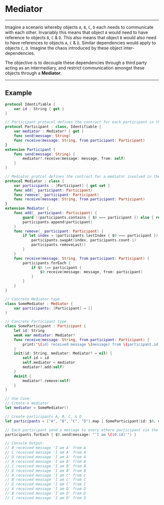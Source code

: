 # Mediator
---

Imagine a scenario whereby objects `A`, `B`, `C`, `D` each needs to communicate with each other. 
Invariably this means that object `A` would need to have reference to objects `B`, `C` & `D`. 
This also means that object `B` would also need to have references to objects `A`, `C` & `D`.
Similar dependencies would apply to objects `C`, `D`. Imagine the chaos introduced by these object inter-dependencies.

The objective is to decouple these dependencies through a third party acting as an intermediary, and restrict communication amongst these objects through a __Mediator__.

---
## Example

```Swift
protocol Identifiable {
    var id : String { get }
}

// Participant protocol defines the contract for each participant in the mediation
protocol Participant : class, Identifiable {
    var mediator : Mediator? { get }
    func send(message: String)
    func receive(message: String, from participant: Participant)
}
extension Participant {
    func send(message: String) {
        mediator?.receive(message: message, from: self)
    }
}

// Mediator protcol defines the contract for a mediator involved in the mediation
protocol Mediator : class {
    var participants : [Participant] { get set }
    func add(_ participant: Participant)
    func remove(_ participant: Participant)
    func receive(message: String, from participant: Participant)
}
extension Mediator {
    func add(_ participant: Participant) {
        guard !(participants.contains { $0 === participant }) else { return }
        participants.append(participant)
    }
    func remove(_ participant: Participant) {
        if let index = (participants.lastIndex { $0 === participant }) {
            participants.swapAt(index, participants.count-1)
            participants.removeLast()
        }
    }
    func receive(message: String, from participant: Participant) {
        participants.forEach {
            if $0 !== participant {
                $0.receive(message: message, from: participant)
            }
        }
    }
}

// Concrete Mediator type
class SomeMediator : Mediator {
    var participants: [Participant] = []
}

// Concrete Participant type
class SomeParticipant : Participant {
    let id: String
    weak var mediator: Mediator?
    func receive(message: String, from participant: Participant) {
        print("\(id) received message \(message) from \(participant.id)")
    }
    init(id: String, mediator: Mediator? = nil) {
        self.id = id
        self.mediator = mediator
        mediator?.add(self)
    }
    deinit {
        mediator?.remove(self)
    }
}

// Use Case:
// Create a mediator
let mediator = SomeMediator()

// Create participants A, B, C, & D
let participants = ["A", "B", "C", "D"].map { SomeParticipant(id: $0, mediator: mediator) }

// Each participant send a message to every othere participant via the mediator
participants.forEach { $0.send(message: "'I am \($0.id)'") }

// Console Output:
// B received message 'I am A' from A
// C received message 'I am A' from A
// D received message 'I am A' from A
// A received message 'I am B' from B
// C received message 'I am B' from B
// D received message 'I am B' from B
// A received message 'I am C' from C
// B received message 'I am C' from C
// D received message 'I am C' from C
// A received message 'I am D' from D
// B received message 'I am D' from D
// C received message 'I am D' from D
```
